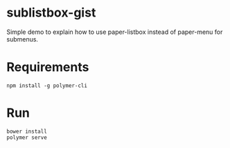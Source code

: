 # sublistbox-gist
Simple demo to explain how to use paper-listbox instead of paper-menu for submenus.

# Requirements
```npm install -g polymer-cli```

# Run
```bower install```  
```polymer serve```
